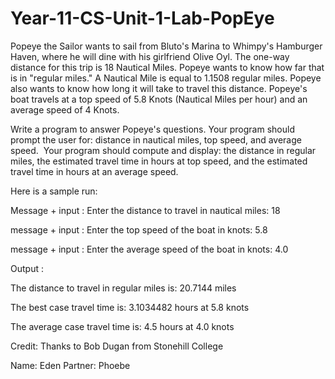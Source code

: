 # Year-11-CS-Unit-1-Lab-PopEye

Popeye the Sailor wants to sail from Bluto's Marina to Whimpy's Hamburger Haven, where he will dine with his girlfriend Olive Oyl. The one-way distance for this trip is 18 Nautical Miles. Popeye wants to know how far that is in "regular miles." A Nautical Mile is equal to 1.1508 regular miles. Popeye also wants to know how long it will take to travel this distance. Popeye's boat travels at a top speed of 5.8 Knots (Nautical Miles per hour) and an average speed of 4 Knots.

Write a program to answer Popeye's questions. Your program should prompt the user for: distance in nautical miles, top speed, and average speed. 
Your program should compute and display: the distance in regular miles, the estimated travel time in hours at top speed, and the estimated travel time in hours at an average speed.

Here is a sample run:

Message + input : Enter the distance to travel in nautical miles: 18

message + input : Enter the top speed of the boat in knots: 5.8

message + input : Enter the average speed of the boat in knots: 4.0

Output :

The distance to travel in regular miles is: 20.7144 miles

The best case travel time is: 3.1034482 hours at 5.8 knots

The average case travel time is: 4.5 hours at 4.0 knots

Credit: Thanks to Bob Dugan from Stonehill College

Name: Eden
Partner: Phoebe
